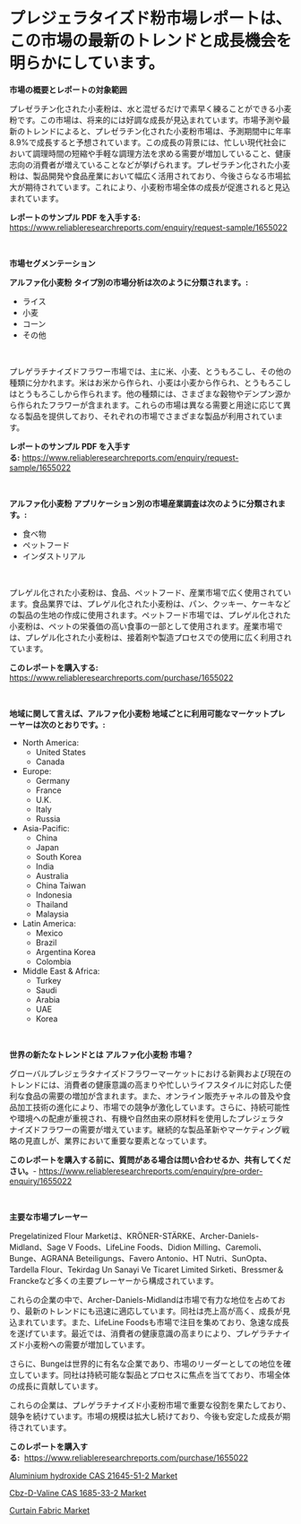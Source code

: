 <p><h1>プレジェラタイズド粉市場レポートは、この市場の最新のトレンドと成長機会を明らかにしています。</h1></p><p><strong>市場の概要とレポートの対象範囲</strong></p>
<p><p>プレゼラチン化された小麦粉は、水と混ぜるだけで素早く練ることができる小麦粉です。この市場は、将来的には好調な成長が見込まれています。市場予測や最新のトレンドによると、プレゼラチン化された小麦粉市場は、予測期間中に年率8.9%で成長すると予想されています。この成長の背景には、忙しい現代社会において調理時間の短縮や手軽な調理方法を求める需要が増加していること、健康志向の消費者が増えていることなどが挙げられます。プレゼラチン化された小麦粉は、製品開発や食品産業において幅広く活用されており、今後さらなる市場拡大が期待されています。これにより、小麦粉市場全体の成長が促進されると見込まれています。</p></p>
<p><strong>レポートのサンプル PDF を入手する:</strong> <a href="https://www.reliableresearchreports.com/enquiry/request-sample/1655022">https://www.reliableresearchreports.com/enquiry/request-sample/1655022</a></p>
<p>&nbsp;</p>
<p><strong>市場セグメンテーション</strong></p>
<p><strong>アルファ化小麦粉 タイプ別の市場分析は次のように分類されます。:</strong></p>
<p><ul><li>ライス</li><li>小麦</li><li>コーン</li><li>その他</li></ul></p>
<p>&nbsp;</p>
<p><p>プレゲラチナイズドフラワー市場では、主に米、小麦、とうもろこし、その他の種類に分かれます。米はお米から作られ、小麦は小麦から作られ、とうもろこしはとうもろこしから作られます。他の種類には、さまざまな穀物やデンプン源から作られたフラワーが含まれます。これらの市場は異なる需要と用途に応じて異なる製品を提供しており、それぞれの市場でさまざまな製品が利用されています。</p></p>
<p><strong>レポートのサンプル PDF を入手する:</strong>&nbsp;<a href="https://www.reliableresearchreports.com/enquiry/request-sample/1655022">https://www.reliableresearchreports.com/enquiry/request-sample/1655022</a></p>
<p>&nbsp;</p>
<p><strong> アルファ化小麦粉 アプリケーション別の市場産業調査は次のように分類されます。:</strong></p>
<p><ul><li>食べ物</li><li>ペットフード</li><li>インダストリアル</li></ul></p>
<p>&nbsp;</p>
<p><p>プレゲル化された小麦粉は、食品、ペットフード、産業市場で広く使用されています。食品業界では、プレゲル化された小麦粉は、パン、クッキー、ケーキなどの製品の生地の作成に使用されます。ペットフード市場では、プレゲル化された小麦粉は、ペットの栄養価の高い食事の一部として使用されます。産業市場では、プレゲル化された小麦粉は、接着剤や製造プロセスでの使用に広く利用されています。</p></p>
<p><strong>このレポートを購入する:</strong>&nbsp; <a href="https://www.reliableresearchreports.com/purchase/1655022">https://www.reliableresearchreports.com/purchase/1655022</a></p>
<p>&nbsp;</p>
<p><strong>地域に関して言えば、アルファ化小麦粉 地域ごとに利用可能なマーケットプレーヤーは次のとおりです。:</strong></p>
<p><ul>
    <li>
        North America:
        <ul>
            <li>United States</li>
            <li>Canada</li>
        </ul>
    </li>
    <li>
        Europe:
        <ul>
            <li>Germany</li>
            <li>France</li>
            <li>U.K.</li>
            <li>Italy</li>
            <li>Russia</li>
        </ul>
    </li>
    <li>
        Asia-Pacific:
        <ul>
            <li>China</li>
            <li>Japan</li>
            <li>South Korea</li>
            <li>India</li>
            <li>Australia</li>
            <li>China Taiwan</li>
            <li>Indonesia</li>
            <li>Thailand</li>
            <li>Malaysia</li>
        </ul>
    </li>
    <li>
        Latin America:
        <ul>
            <li>Mexico</li>
            <li>Brazil</li>
            <li>Argentina Korea</li>
            <li>Colombia</li>
        </ul>
    </li>
    <li>
        Middle East & Africa:
        <ul>
            <li>Turkey</li>
            <li>Saudi</li>
            <li>Arabia</li>
            <li>UAE</li>
            <li>Korea</li>
        </ul>
    </li>
    </ul></p>
<p>&nbsp;</p>
<p><strong>世界の新たなトレンドとは アルファ化小麦粉 市場？</strong></p>
<p><p>グローバルプレジェラタナイズドフラワーマーケットにおける新興および現在のトレンドには、消費者の健康意識の高まりや忙しいライフスタイルに対応した便利な食品の需要の増加が含まれます。また、オンライン販売チャネルの普及や食品加工技術の進化により、市場での競争が激化しています。さらに、持続可能性や環境への配慮が重視され、有機や自然由来の原材料を使用したプレジェラタナイズドフラワーの需要が増えています。継続的な製品革新やマーケティング戦略の見直しが、業界において重要な要素となっています。</p></p>
<p><strong>このレポートを購入する前に、質問がある場合は問い合わせるか、共有してください。</strong>- <a href="https://www.reliableresearchreports.com/enquiry/pre-order-enquiry/1655022">https://www.reliableresearchreports.com/enquiry/pre-order-enquiry/1655022</a></p>
<p>&nbsp;</p>
<p><strong>主要な市場プレーヤー</strong></p>
<p><p>Pregelatinized Flour Marketは、KRÖNER-STÄRKE、Archer-Daniels-Midland、Sage V Foods、LifeLine Foods、Didion Milling、Caremoli、Bunge、AGRANA Beteiligungs、Favero Antonio、HT Nutri、SunOpta、Tardella Flour、Tekirdag Un Sanayi Ve Ticaret Limited Sirketi、Bressmer＆Franckeなど多くの主要プレーヤーから構成されています。</p><p>これらの企業の中で、Archer-Daniels-Midlandは市場で有力な地位を占めており、最新のトレンドにも迅速に適応しています。同社は売上高が高く、成長が見込まれています。また、LifeLine Foodsも市場で注目を集めており、急速な成長を遂げています。最近では、消費者の健康意識の高まりにより、プレゲラチナイズド小麦粉への需要が増加しています。</p><p>さらに、Bungeは世界的に有名な企業であり、市場のリーダーとしての地位を確立しています。同社は持続可能な製品とプロセスに焦点を当てており、市場全体の成長に貢献しています。</p><p>これらの企業は、プレゲラチナイズド小麦粉市場で重要な役割を果たしており、競争を続けています。市場の規模は拡大し続けており、今後も安定した成長が期待されています。</p></p>
<p><strong>このレポートを購入する:</strong>&nbsp;&nbsp;<a href="https://www.reliableresearchreports.com/purchase/1655022">https://www.reliableresearchreports.com/purchase/1655022</a></p>
<p><p><a href="https://www.linkedin.com/pulse/aluminium-hydroxide-cas-21645-51-2-market-size-growth-outlook-nnwae?trackingId=RlRQ2DtKM679RdQYw9N5HQ%3D%3D">Aluminium hydroxide CAS 21645-51-2 Market</a></p><p><a href="https://www.linkedin.com/pulse/cbz-d-valine-cas-1685-33-2-market-centers-aspects-growth-share-yrurf?trackingId=CYA1%2FbfU%2B%2FFSgDRBfDYjbA%3D%3D">Cbz-D-Valine CAS 1685-33-2 Market</a></p><p><a href="https://www.linkedin.com/pulse/curtain-fabric-market-size-growing-forecasted-period-from-2024-hzylf?trackingId=KMm4OY%2BXlj8GosZYZnH9AA%3D%3D">Curtain Fabric Market</a></p></p>
